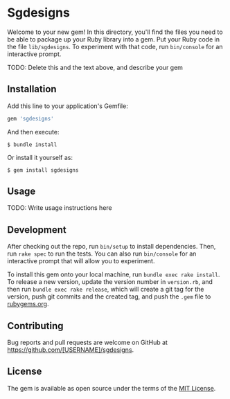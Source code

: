 # Sgdesigns

Welcome to your new gem! In this directory, you'll find the files you need to be able to package up your Ruby library into a gem. Put your Ruby code in the file `lib/sgdesigns`. To experiment with that code, run `bin/console` for an interactive prompt.

TODO: Delete this and the text above, and describe your gem

## Installation

Add this line to your application's Gemfile:

```ruby
gem 'sgdesigns'
```

And then execute:

    $ bundle install

Or install it yourself as:

    $ gem install sgdesigns

## Usage

TODO: Write usage instructions here

## Development

After checking out the repo, run `bin/setup` to install dependencies. Then, run `rake spec` to run the tests. You can also run `bin/console` for an interactive prompt that will allow you to experiment.

To install this gem onto your local machine, run `bundle exec rake install`. To release a new version, update the version number in `version.rb`, and then run `bundle exec rake release`, which will create a git tag for the version, push git commits and the created tag, and push the `.gem` file to [rubygems.org](https://rubygems.org).

## Contributing

Bug reports and pull requests are welcome on GitHub at https://github.com/[USERNAME]/sgdesigns.

## License

The gem is available as open source under the terms of the [MIT License](https://opensource.org/licenses/MIT).
